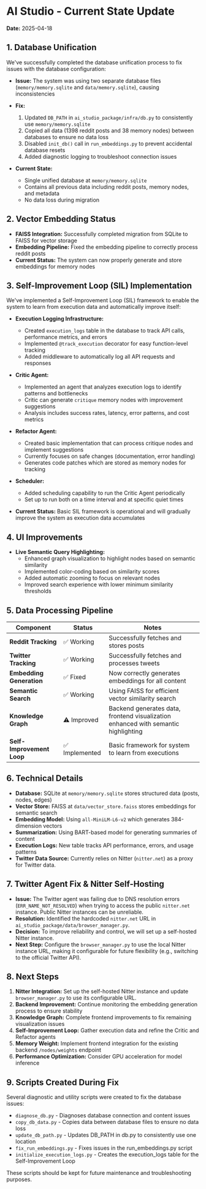 # AI Studio - Current State Update

**Date:** 2025-04-18

## 1. Database Unification

We've successfully completed the database unification process to fix issues with the database configuration:

- **Issue:** The system was using two separate database files (`memory/memory.sqlite` and `data/memory.sqlite`), causing inconsistencies
- **Fix:** 
  1. Updated `DB_PATH` in `ai_studio_package/infra/db.py` to consistently use `memory/memory.sqlite`
  2. Copied all data (1398 reddit posts and 38 memory nodes) between databases to ensure no data loss
  3. Disabled `init_db()` call in `run_embeddings.py` to prevent accidental database resets
  4. Added diagnostic logging to troubleshoot connection issues

- **Current State:** 
  - Single unified database at `memory/memory.sqlite`
  - Contains all previous data including reddit posts, memory nodes, and metadata
  - No data loss during migration

## 2. Vector Embedding Status

- **FAISS Integration:** Successfully completed migration from SQLite to FAISS for vector storage
- **Embedding Pipeline:** Fixed the embedding pipeline to correctly process reddit posts
- **Current Status:** The system can now properly generate and store embeddings for memory nodes

## 3. Self-Improvement Loop (SIL) Implementation

We've implemented a Self-Improvement Loop (SIL) framework to enable the system to learn from execution data and automatically improve itself:

- **Execution Logging Infrastructure:**
  - Created `execution_logs` table in the database to track API calls, performance metrics, and errors
  - Implemented `@track_execution` decorator for easy function-level tracking
  - Added middleware to automatically log all API requests and responses

- **Critic Agent:**
  - Implemented an agent that analyzes execution logs to identify patterns and bottlenecks
  - Critic can generate `critique` memory nodes with improvement suggestions
  - Analysis includes success rates, latency, error patterns, and cost metrics

- **Refactor Agent:**
  - Created basic implementation that can process critique nodes and implement suggestions
  - Currently focuses on safe changes (documentation, error handling)
  - Generates code patches which are stored as memory nodes for tracking

- **Scheduler:**
  - Added scheduling capability to run the Critic Agent periodically
  - Set up to run both on a time interval and at specific quiet times

- **Current Status:** Basic SIL framework is operational and will gradually improve the system as execution data accumulates

## 4. UI Improvements

- **Live Semantic Query Highlighting:**
  - Enhanced graph visualization to highlight nodes based on semantic similarity
  - Implemented color-coding based on similarity scores
  - Added automatic zooming to focus on relevant nodes
  - Improved search experience with lower minimum similarity thresholds

## 5. Data Processing Pipeline

| Component | Status | Notes |
|-----------|--------|-------|
| **Reddit Tracking** | ✅ Working | Successfully fetches and stores posts |
| **Twitter Tracking** | ✅ Working | Successfully fetches and processes tweets |
| **Embedding Generation** | ✅ Fixed | Now correctly generates embeddings for all content |
| **Semantic Search** | ✅ Working | Using FAISS for efficient vector similarity search |
| **Knowledge Graph** | ⚠️ Improved | Backend generates data, frontend visualization enhanced with semantic highlighting |
| **Self-Improvement Loop** | ✅ Implemented | Basic framework for system to learn from executions |

## 6. Technical Details

- **Database:** SQLite at `memory/memory.sqlite` stores structured data (posts, nodes, edges)
- **Vector Store:** FAISS at `data/vector_store.faiss` stores embeddings for semantic search
- **Embedding Model:** Using `all-MiniLM-L6-v2` which generates 384-dimension vectors
- **Summarization:** Using BART-based model for generating summaries of content
- **Execution Logs:** New table tracks API performance, errors, and usage patterns
- **Twitter Data Source:** Currently relies on Nitter (`nitter.net`) as a proxy for Twitter data.

## 7. Twitter Agent Fix & Nitter Self-Hosting

- **Issue:** The Twitter agent was failing due to DNS resolution errors (`ERR_NAME_NOT_RESOLVED`) when trying to access the public `nitter.net` instance. Public Nitter instances can be unreliable.
- **Resolution:** Identified the hardcoded `nitter.net` URL in `ai_studio_package/data/browser_manager.py`.
- **Decision:** To improve reliability and control, we will set up a self-hosted Nitter instance.
- **Next Step:** Configure the `browser_manager.py` to use the local Nitter instance URL, making it configurable for future flexibility (e.g., switching to the official Twitter API).

## 8. Next Steps

1. **Nitter Integration:** Set up the self-hosted Nitter instance and update `browser_manager.py` to use its configurable URL.
2. **Backend Improvement:** Continue monitoring the embedding generation process to ensure stability
3. **Knowledge Graph:** Complete frontend improvements to fix remaining visualization issues
4. **Self-Improvement Loop:** Gather execution data and refine the Critic and Refactor agents
5. **Memory Weight:** Implement frontend integration for the existing backend `/nodes/weights` endpoint
6. **Performance Optimization:** Consider GPU acceleration for model inference

## 9. Scripts Created During Fix

Several diagnostic and utility scripts were created to fix the database issues:

- `diagnose_db.py` - Diagnoses database connection and content issues
- `copy_db_data.py` - Copies data between database files to ensure no data loss
- `update_db_path.py` - Updates DB_PATH in db.py to consistently use one location
- `fix_run_embeddings.py` - Fixes issues in the run_embeddings.py script
- `initialize_execution_logs.py` - Creates the execution_logs table for the Self-Improvement Loop

These scripts should be kept for future maintenance and troubleshooting purposes. 